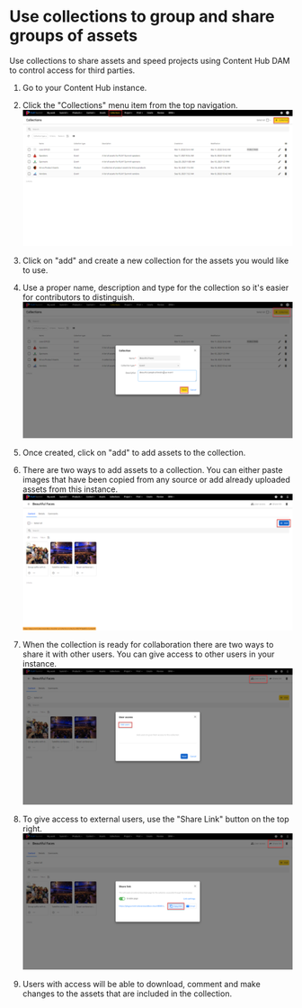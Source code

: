 # Use collections to group and share groups of assets​

Use collections to share assets and speed projects​ using Content Hub DAM to control access for third parties.

1. Go to your Content Hub instance.

1. Click the "Collections" menu item from the top navigation.
![create collection](./media/1-create-collection.png)

1. Click on "add" and create a new collection for the assets you would like to use.
1. Use a proper name, description and type for the collection so it's easier for contributors to distinguish.
![proper collection detail](./media/2-collection-detail.png)

1. Once created, click on "add" to add assets to the collection.
1. There are two ways to add assets to a collection. You can either paste images that have been copied from any source or add already uploaded assets from this instance.
![add assets to collection](./media/3-add-assets.png)

1. When the collection is ready for collaboration there are two ways to share it with other users. You can give access to other users in your instance.
![give other users access to collection](./media/4-user-access.png)

1. To give access to external users, use the "Share Link" button on the top right.
![Share collection with external users](./media/5-external-share.png)

1. Users with access will be able to download, comment and make changes to the assets that are included in the collection.
